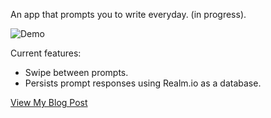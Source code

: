 An app that prompts you to write everyday. (in progress).

![Demo](http://jonmiranda.net/content/images/2015/03/demo.gif)

Current features:

* Swipe between prompts.
* Persists prompt responses using Realm.io as a database.

[View My Blog Post](http://jonmiranda.net/app-sprint-prompt/)
